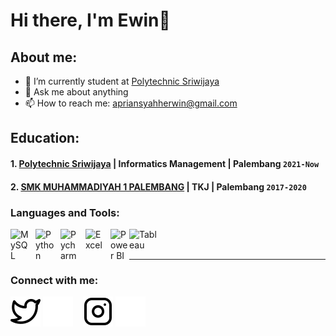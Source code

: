 # Hi there, I'm Ewin👋
## About me:
- 🔭 I’m currently student at [Polytechnic Sriwijaya](https://www.polsri.ac.id)
- 💬 Ask me about anything
- 📫 How to reach me: apriansyahherwin@gmail.com


## Education:

#### 1. [Polytechnic Sriwijaya](https://www.polsri.ac.id) | Informatics Management | Palembang `2021-Now`

#### 2. [SMK MUHAMMADIYAH 1 PALEMBANG](https://www.smkmuhammadiyah1plg.sch.id) | TKJ | Palembang `2017-2020`


### Languages and Tools:

[<img align="left" alt="MySQL" width="30px" src="https://cdn.jsdelivr.net/gh/devicons/devicon/icons/mysql/mysql-original.svg" style="padding-right:10px;" />][webdev]
[<img align="left" alt="Python" width="30px" src="https://upload.wikimedia.org/wikipedia/commons/thumb/c/c3/Python-logo-notext.svg/110px-Python-logo-notext.svg.png?20100317150552" style="padding-right:10px;" />][webdev]
[<img align="left" alt="Pycharm" width="30px" src="https://upload.wikimedia.org/wikipedia/commons/thumb/1/1d/PyCharm_Icon.svg/220px-PyCharm_Icon.svg.png" style="padding-right:10px;" />][webdev]
[<img align="left" alt="Excel" width="30px" src="https://is2-ssl.mzstatic.com/image/thumb/Purple126/v4/a8/fd/5a/a8fd5a84-c6f1-355f-3b9f-6e86598efaa3/XCEL.png/1200x630bb.png" style="padding-right:10px;" />][webdev]
[<img align="left" alt="Power BI" width="30px" src="https://powerbi.microsoft.com/pictures/application-logos/svg/powerbi.svg" style="padding-right:0px;" />][webdev]
[<img align="left" alt="Tableau" width="50px" src="https://logos-world.net/wp-content/uploads/2021/10/Tableau-Symbol.png" style="padding-right:10px;" />][webdev]

<br />
<br />

---
### Connect with me:

[![website](./img/twitter-light.svg)](https://twitter.com/reanndd#gh-light-mode-only)
[![website](./img/twitter-dark.svg)](https://twitter.com/reanndd#gh-dark-mode-only)
&nbsp;&nbsp;
[![website](./img/instagram-light.svg)](https://instagram.com/herwinapr#gh-light-mode-only)
[![website](./img/instagram-dark.svg)](https://instagram.com/herwinapr#gh-dark-mode-only)
&nbsp;&nbsp;


[webdev]: https://github.com/reanndd
